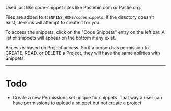 Used just like code-snippet sites like Pastebin.com or Pastie.org.

Files are added to ```$JENKINS_HOME/codesnippets```. If the directory doesn't exist, Jenkins will attempt to create it for you.

To access the snippets, click on the "Code Snippets" entry on the left bar.
A list of snippets will appear on the bottom if any exist.

Access is based on Project access. So if a person has permission to CREATE, READ, or DELETE a Project, they will have the same abilities with Snippets.

-----

Todo
=====
* Create a new Permissions set unique for snippets. That way a user can have permissions to upload a snippet but not create a project.
